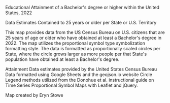 Educational Attainment of a Bachelor's degree or higher within the United States, 2022

Data Estimates Contained to 25 years or older per State or U.S. Territory

This map provides data from the US Census Bureau on U.S. citizens that are 25 years of age or older who have obtained at least a Bachelor's degree in 2022.
The map utilizes the proportional symbol type symbolization formatting style.
The data is formatted as proportionally scaled circles per State, where the circle grows larger as more people per that State's population have obtained at least a Bachelor's degree.  

Attainment Data estimates provided by the United States Census Bureau
Data formatted using Google Sheets and the geojson.io website
Circle Legend methods utilized from the Donohue et al. instructional guide on Time Series Proportional Symbol Maps with Leaflet and jQuery.

Map created by Eryn Stowe